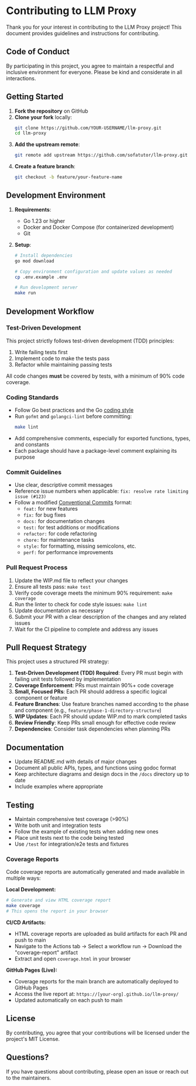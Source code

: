 # Contributing to LLM Proxy

Thank you for your interest in contributing to the LLM Proxy project! This document provides guidelines and instructions for contributing.

## Code of Conduct

By participating in this project, you agree to maintain a respectful and inclusive environment for everyone. Please be kind and considerate in all interactions.

## Getting Started

1. **Fork the repository** on GitHub
2. **Clone your fork** locally:
   ```bash
   git clone https://github.com/YOUR-USERNAME/llm-proxy.git
   cd llm-proxy
   ```
3. **Add the upstream remote**:
   ```bash
   git remote add upstream https://github.com/sofatutor/llm-proxy.git
   ```
4. **Create a feature branch**:
   ```bash
   git checkout -b feature/your-feature-name
   ```

## Development Environment

1. **Requirements**:
   - Go 1.23 or higher
   - Docker and Docker Compose (for containerized development)
   - Git

2. **Setup**:
   ```bash
   # Install dependencies
   go mod download
   
   # Copy environment configuration and update values as needed
   cp .env.example .env
   
   # Run development server
   make run
   ```

## Development Workflow

### Test-Driven Development

This project strictly follows test-driven development (TDD) principles:

1. Write failing tests first
2. Implement code to make the tests pass
3. Refactor while maintaining passing tests

All code changes **must** be covered by tests, with a minimum of 90% code coverage.

### Coding Standards

- Follow Go best practices and the Go [coding style](https://go.dev/doc/effective_go)
- Run `gofmt` and `golangci-lint` before committing:
  ```bash
  make lint
  ```
- Add comprehensive comments, especially for exported functions, types, and constants
- Each package should have a package-level comment explaining its purpose

### Commit Guidelines

- Use clear, descriptive commit messages
- Reference issue numbers when applicable: `fix: resolve rate limiting issue (#123)`
- Follow a modified [Conventional Commits](https://www.conventionalcommits.org/) format:
  - `feat:` for new features
  - `fix:` for bug fixes
  - `docs:` for documentation changes
  - `test:` for test additions or modifications
  - `refactor:` for code refactoring
  - `chore:` for maintenance tasks
  - `style:` for formatting, missing semicolons, etc.
  - `perf:` for performance improvements

### Pull Request Process

1. Update the WIP.md file to reflect your changes
2. Ensure all tests pass: `make test`
3. Verify code coverage meets the minimum 90% requirement: `make coverage`
4. Run the linter to check for code style issues: `make lint`
5. Update documentation as necessary
6. Submit your PR with a clear description of the changes and any related issues
7. Wait for the CI pipeline to complete and address any issues

## Pull Request Strategy

This project uses a structured PR strategy:

1. **Test-Driven Development (TDD) Required**: Every PR must begin with failing unit tests followed by implementation
2. **Coverage Enforcement**: PRs must maintain 90%+ code coverage
3. **Small, Focused PRs**: Each PR should address a specific logical component or feature
4. **Feature Branches**: Use feature branches named according to the phase and component (e.g., `feature/phase-1-directory-structure`)
5. **WIP Updates**: Each PR should update WIP.md to mark completed tasks
6. **Review Friendly**: Keep PRs small enough for effective code review
7. **Dependencies**: Consider task dependencies when planning PRs

## Documentation

- Update README.md with details of major changes
- Document all public APIs, types, and functions using godoc format
- Keep architecture diagrams and design docs in the `/docs` directory up to date
- Include examples where appropriate

## Testing

- Maintain comprehensive test coverage (>90%)
- Write both unit and integration tests
- Follow the example of existing tests when adding new ones
- Place unit tests next to the code being tested
- Use `/test` for integration/e2e tests and fixtures

### Coverage Reports

Code coverage reports are automatically generated and made available in multiple ways:

**Local Development:**
```bash
# Generate and view HTML coverage report
make coverage
# This opens the report in your browser
```

**CI/CD Artifacts:**
- HTML coverage reports are uploaded as build artifacts for each PR and push to main
- Navigate to the Actions tab → Select a workflow run → Download the "coverage-report" artifact
- Extract and open `coverage.html` in your browser

**GitHub Pages (Live):**
- Coverage reports for the main branch are automatically deployed to GitHub Pages
- Access the live report at: `https://[your-org].github.io/llm-proxy/`
- Updated automatically on each push to main

## License

By contributing, you agree that your contributions will be licensed under the project's MIT License.

## Questions?

If you have questions about contributing, please open an issue or reach out to the maintainers.